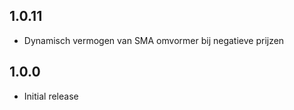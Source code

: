 ## 1.0.11

- Dynamisch vermogen van SMA omvormer bij negatieve prijzen

## 1.0.0

- Initial release
